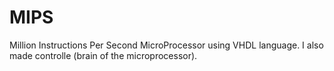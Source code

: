 # MIPS
Million Instructions Per Second MicroProcessor using VHDL language.
I also made controlle (brain of the microprocessor).
